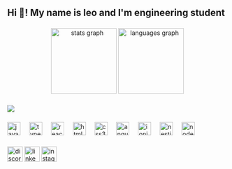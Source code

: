 <h2 align="left">Hi 👋! My name is leo and I'm engineering student </h2>

###

<div align="center">
  <img src="https://github-readme-stats.vercel.app/api?username=opty01-10&hide_title=false&hide_rank=false&show_icons=true&include_all_commits=true&count_private=true&disable_animations=false&theme=dracula&locale=en&hide_border=false" height="150" alt="stats graph"  />
  <img src="https://github-readme-stats.vercel.app/api/top-langs?username=opty01-10&locale=en&hide_title=false&layout=compact&card_width=320&langs_count=5&theme=dracula&hide_border=false" height="150" alt="languages graph"  />
</div>

###

<div>
  <img src="[https://i.pinimg.com/originals/26/77/a3/2677a391ece36f2e68c1467a0c37cb5c.gif](https://www.google.com/imgres?q=cat%20exploding&imgurl=https%3A%2F%2Fimages.steamusercontent.com%2Fugc%2F2045250344266060061%2FDBE94834CFB0BA910311F9C7E417D511AA48A4E7%2F%3Fimw%3D512%26%26ima%3Dfit%26impolicy%3DLetterbox%26imcolor%3D%2523000000%26letterbox%3Dfalse&imgrefurl=https%3A%2F%2Fsteamcommunity.com%2Fsharedfiles%2Ffiledetails%2F%3Fl%3Dbrazilian%26id%3D3023353384&docid=pv69cYYvLTWxlM&tbnid=swQidI6hul6kjM&vet=12ahUKEwiorPLltu-MAxXwLbkGHTHVKncQM3oECBMQAA..i&w=184&h=184&hcb=2&ved=2ahUKEwiorPLltu-MAxXwLbkGHTHVKncQM3oECBMQAA)](https://encrypted-tbn0.gstatic.com/images?q=tbn:ANd9GcRU9A5yUx-Up-hKbsa_m8ATdvRRl6nL1o_mgw&s)"/>
</div>

###

<div align="left">
  <img src="https://cdn.jsdelivr.net/gh/devicons/devicon/icons/javascript/javascript-original.svg" height="30" alt="javascript logo"  />
  <img width="12" />
  <img src="https://cdn.jsdelivr.net/gh/devicons/devicon/icons/typescript/typescript-original.svg" height="30" alt="typescript logo"  />
  <img width="12" />
  <img src="https://cdn.jsdelivr.net/gh/devicons/devicon/icons/react/react-original.svg" height="30" alt="react logo"  />
  <img width="12" />
  <img src="https://cdn.jsdelivr.net/gh/devicons/devicon/icons/html5/html5-original.svg" height="30" alt="html5 logo"  />
  <img width="12" />
  <img src="https://cdn.jsdelivr.net/gh/devicons/devicon/icons/css3/css3-original.svg" height="30" alt="css3 logo"  />
  <img width="12" />
  <img src="https://cdn.jsdelivr.net/gh/devicons/devicon/icons/angularjs/angularjs-original.svg" height="30" alt="angularjs logo"  />
  <img width="12" />
  <img src="https://cdn.jsdelivr.net/gh/devicons/devicon/icons/ionic/ionic-original.svg" height="30" alt="ionic logo"  />
  <img width="12" />
  <img src="https://cdn.jsdelivr.net/gh/devicons/devicon/icons/nestjs/nestjs-original.svg" height="30" alt="nestjs logo"  />
  <img width="12" />
  <img src="https://cdn.jsdelivr.net/gh/devicons/devicon/icons/nodejs/nodejs-original.svg" height="30" alt="nodejs logo"  />
</div>

###

<div align="left">
  <img src="https://img.shields.io/static/v1?message=Discord&logo=discord&label=&color=7289DA&logoColor=white&labelColor=&style=for-the-badge" height="35" alt="discord logo"  />
  <img src="https://img.shields.io/static/v1?message=LinkedIn&logo=linkedin&label=&color=0077B5&logoColor=white&labelColor=&style=for-the-badge" height="35" alt="linkedin logo"  />
  <img src="https://img.shields.io/static/v1?message=Instagram&logo=instagram&label=&color=E4405F&logoColor=white&labelColor=&style=for-the-badge" height="35" alt="instagram logo"  />
</div>

###

<br clear="both">

###

<div align="left">
</div>

###
